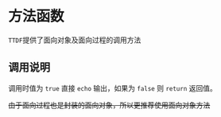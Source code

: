 # 方法函数

`TTDF`提供了面向对象及面向过程的调用方法

## 调用说明

调用时值为 `true` 直接 `echo` 输出，如果为 `false` 则 `return` 返回值。

~~由于面向过程也是封装的面向对象，所以更推荐使用面向对象方法~~